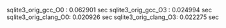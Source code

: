 sqlite3_orig_gcc_O0 : 0.062901 sec
sqlite3_orig_gcc_O3 : 0.024994 sec
sqlite3_orig_clang_O0: 0.020926 sec
sqlite3_orig_clang_O3: 0.022275 sec
